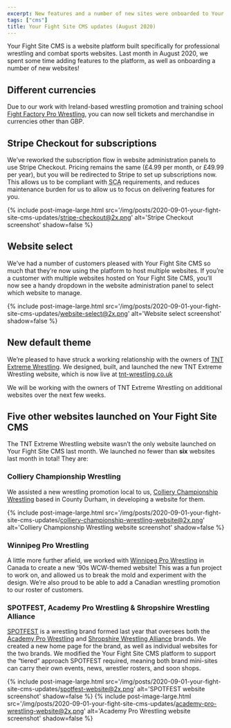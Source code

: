 ```yaml
---
excerpt: New features and a number of new sites were onboarded to Your Fight Site CMS in August 2020.
tags: ["cms"]
title: Your Fight Site CMS updates (August 2020)
---
```

Your Fight Site CMS is a website platform built specifically for professional wrestling and combat sports websites.
Last month in August 2020, we spent some time adding features to the platform, as well as onboarding a number of new websites!

## Different currencies
Due to our work with Ireland-based wrestling promotion and training school [Fight Factory Pro Wrestling][1], you can now sell tickets and merchandise in currencies other than GBP.

## Stripe Checkout for subscriptions
We’ve reworked the subscription flow in website administration panels to use Stripe Checkout. Pricing remains the same (£4.99 per month, or £49.99 per year), but you will be redirected to Stripe to set up subscriptions now. This allows us to be compliant with <abbr class="initialism" title="Strong customer authentication">SCA</abbr> requirements, and reduces maintenance burden for us to allow us to focus on delivering features for you.

{% include post-image-large.html src='/img/posts/2020-09-01-your-fight-site-cms-updates/stripe-checkout@2x.png' alt='Stripe Checkout screenshot' shadow=false %}

## Website select
We’ve had a number of customers pleased with Your Fight Site CMS so much that they’re now using the platform to host multiple websites. If you’re a customer with multiple websites hosted on Your Fight Site CMS, you’ll now see a handy dropdown in the website administration panel to select which website to manage.

{% include post-image-large.html src='/img/posts/2020-09-01-your-fight-site-cms-updates/website-select@2x.png' alt='Website select screenshot' shadow=false %}

## New default theme
We’re pleased to have struck a working relationship with the owners of [TNT Extreme Wrestling][2]. We designed, built, and launched the new TNT Extreme Wrestling website, which is now live at [tnt-wrestling.co.uk][2]

We will be working with the owners of TNT Extreme Wrestling on additional websites over the next few weeks.

<!-- TNT Extreme Wrestling website screenshot -->

## Five other websites launched on Your Fight Site CMS
The TNT Extreme Wrestling website wasn’t the only website launched on Your Fight Site CMS last month. We launched no fewer than **six** websites last month in total! They are:

### Colliery Championship Wrestling
We assisted a new wrestling promotion local to us, [Colliery Championship Wrestling][3] based in County Durham, in developing a website for them.

{% include post-image-large.html src='/img/posts/2020-09-01-your-fight-site-cms-updates/colliery-championship-wrestling-website@2x.png' alt='Colliery Championship Wrestling website screenshot' shadow=false %}

### Winnipeg Pro Wrestling
A little more further afield, we worked with [Winnipeg Pro Wrestling][4] in Canada to create a new ‘90s WCW-themed website! This was a fun project to work on, and allowed us to break the mold and experiment with the design. We’re also proud to be able to add a Canadian wrestling promotion to our roster of customers.

### SPOTFEST, Academy Pro Wrestling & Shropshire Wrestling Alliance
[SPOTFEST][5] is a wrestling brand formed last year that oversees both the [Academy Pro Wrestling][6] and [Shropshire Wrestling Alliance][7] brands. We created a new home page for the brand, as well as individual websites for the two brands. We modified the Your Fight Site CMS platform to support the “tiered” approach SPOTFEST required, meaning both brand mini-sites can carry their own events, news, wrestler rosters, and soon shops.

{% include post-image-large.html src='/img/posts/2020-09-01-your-fight-site-cms-updates/spotfest-website@2x.png' alt='SPOTFEST website screenshot' shadow=false %}
{% include post-image-large.html src='/img/posts/2020-09-01-your-fight-site-cms-updates/academy-pro-wrestling-website@2x.png' alt='Academy Pro Wrestling website screenshot' shadow=false %}
<!-- SWA website screenshot-->

[1]: https://www.ffpwwrestling.com/
[2]: https://www.tnt-wrestling.co.uk/
[3]: https://www.collierywrestling.com/
[4]: https://www.wpgprowrestling.com/
[5]: https://www.spotfestwrestling.co.uk/
[6]: https://www.spotfestwrestling.co.uk/academy-pro-wrestling/
[7]: https://www.spotfestwrestling.co.uk/shropshire-wrestling-alliance/
